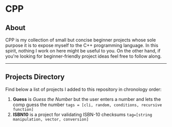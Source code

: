 # CPP

## About

CPP is my collection of small but concise beginner projects whose sole purpose
it is to expose myself to the C++ programming language. In this spirit, nothing
I work on here might be useful to you. On the other hand, if you're looking for
beginner-friendly project ideas feel free to follow along.

---

## Projects Directory

Find below a list of projects I added to this repository in chronology order:

1. **Guess** is *Guess the Number* but the user enters a number and lets the comp
guess the number `tags = [cli, random, conditions, recursive function]`
2. **ISBN10** is a project for validating ISBN-10 checksums `tag=[string manipulation, vector, conversion]`
